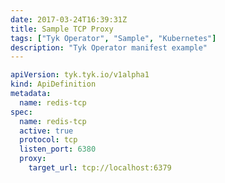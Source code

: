 ```yaml
---
date: 2017-03-24T16:39:31Z
title: Sample TCP Proxy
tags: ["Tyk Operator", "Sample", "Kubernetes"]
description: "Tyk Operator manifest example"
---
```


```yaml {hl_lines=["8-11"],linenos=false}
apiVersion: tyk.tyk.io/v1alpha1
kind: ApiDefinition
metadata:
  name: redis-tcp
spec:
  name: redis-tcp
  active: true
  protocol: tcp
  listen_port: 6380
  proxy:
    target_url: tcp://localhost:6379
```